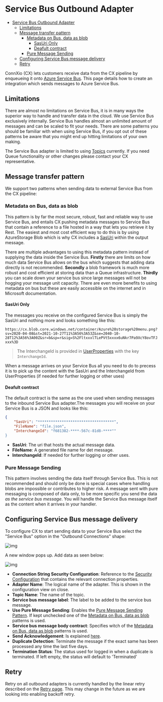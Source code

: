 # Service Bus Outbound Adapter

- [Service Bus Outbound Adapter](#service-bus-outbound-adapter)
  - [Limitations](#limitations)
  - [Message transfer pattern](#message-transfer-pattern)
    - [Metadata on Bus, data as blob](#metadata-on-bus-data-as-blob)
      - [SasUri Only](#sasuri-only)
      - [Deafult contract](#deafult-contract)
    - [Pure Message Sending](#pure-message-sending)
  - [Configuring Service Bus message delivery](#configuring-service-bus-message-delivery)
  - [Retry](#retry)

ConnXio (CX) lets customers receive data from the CX pipeline by enqueueing it onto [Azure Service Bus](https://docs.microsoft.com/en-us/azure/service-bus-messaging/service-bus-messaging-overview). This page details how to create an integration which sends messages to Azure Service Bus.

## Limitations

There are almost no limitations on Service Bus, it is in many ways the superior way to handle and transfer data in the cloud. We use Service Bus exclusively internally. Service Bus handles almost an unlimited amount of messages and can be scaled to fit your needs. There are some patterns you should be familiar with when using Service Bus, if you opt out of these patterns be aware that you might end up hitting limitations of your own making.

The Service Bus adapter is limited to using [Topics](https://docs.microsoft.com/en-us/azure/service-bus-messaging/service-bus-queues-topics-subscriptions) currently. If you need Queue functionality or other changes please contact your CX representative.

## Message transfer pattern

We support two patterns when sending data to external Service Bus from the CX pipeline:

### Metadata on Bus, data as blob

This pattern is by far the most secure, robust, fast and reliable way to use Service Bus, and entails CX pushing metadata messages to Service Bus that contain a reference to a file hosted in a way that lets you retrieve it by Rest. The easiest and most cost efficient way to do this is by using AzureStorage Blob which is why CX includes a [SasUri](https://docs.microsoft.com/en-us/azure/storage/common/storage-sas-overview) within the output message.

There are multiple advantages to using this metadata pattern instead of supplying the data inside the Service Bus. **Firstly** there are limits on how much data Service Bus allows on the bus which suggests that adding data directly is not recommended. **Secondly** a blob framework is much more robust and cost efficient at storing data than a Queue infrastructure. **Thirdly** you can scale down your service bus since large messages will not be hogging your message unit capacity. There are even more benefits to using metadata on bus but these are easily accessible on the internet and in Microsoft documentation.

#### SasUri Only

The messages you receive on the configured Service Bus is simply the SasUri and nothing more and looks something like this:

`
https://cx.blob.core.windows.net/container/Azure%20storage%20menu.png?sv=2020-04-08&st=2021-10-27T11%3A56%3A53Z&se=2040-10-28T12%3A56%3A00Z&sr=b&sp=r&sig=S%2FltxxxlTLePVt5xxxx6uNkr7Pa9XcY8ovTFJxxx%3D
`

>The InterchangeId is provided in [UserProperties](https://docs.microsoft.com/en-us/rest/api/servicebus/message-headers-and-properties#message-properties) with the key `InterchangeId`.

When a message arrives on your Service Bus all you need to do to precess it is to pick up the content with the SasUri and the InterchangeId from UserProperties (if needed for further logging or other uses)

#### Deafult contract

The default contract is the same as the one used when sending messages to the inbound Service Bus adapter.The messages you will receive on your Service Bus is a JSON and looks like this:

```json
{
    "SasUri": "***********************************",
    "FileName": "file.json",
    "InterchangeId": "f681382-****-567c-81d8-****""
}
```

- **SasUri**: The uri that hosts the actual message data.
- **FileName**: A generated file name for det message.
- **InterchangeId**: If needed for further logging or other uses.

### Pure Message Sending

This pattern involves sending the data itself through Service Bus. This is not recommended and should only be done is special cases where handling blobs are impossible or contributes to higher risk. A message sent with pure messaging is composed of data only, to be more specific you send the data *as the service bus message*. You will handle the Service Bus message itself as the content when it arrives in your handler.

## Configuring Service Bus message delivery

To configure CX to start sending data to your Service Bus select the "Service Bus" option in the "Outbound Connections" shape:

![img](https://cmhpictsa.blob.core.windows.net/pictures/Outbound%20adapter%20menu.PNG?sv=2020-08-04&st=2021-11-08T12%3A31%3A58Z&se=2040-11-09T12%3A31%3A00Z&sr=b&sp=r&sig=a6JtbEkJT287%2BgNvJN3pR5fpONaBX6eyXHeDQS%2FD5cs%3D)

A new window pops up. Add data as seen below:

![img](https://cmhpictsa.blob.core.windows.net/pictures/Service%20bus%20outbound%20config.png?sv=2020-08-04&st=2022-01-11T12%3A50%3A53Z&se=2040-01-12T12%3A50%3A00Z&sr=b&sp=r&sig=jMBe7uBwH3cAr6V2cey878AVoFXTJZufjt7MPWRZe0c%3D)

- **Connection String Security Configuration**: Reference to the [Security Configuration](/Documentation/Security/Security%20Configurations.md) that contains the relevant connection properties.
- **Adapter Name**: The logical name of the adapter. This is shown in the configuration view on close.
- **Topic Name**: The name of the topic.
- **Service bus message label**: The label to be added to the service bus message.
- **Use Pure Message Sending**: Enables the [Pure Message Sending Pattern](#pure-message-sending). If kept unchecked one of the [Metadata on Bus, data as blob](#metadata-on-bus-data-as-blob) patterns is used.
- **Service bus message body contract**: Specifies witch of the [Metadata on Bus, data as blob](#metadata-on-bus-data-as-blob) patterns is used.
- **Send Acknowledgement**: Is explained [here](/Documentation/Adapters/Outbound/Acknowledgment.md).
- **Duplicate Detection**: Terminate the message if the exact same has been processed any time the last five days.
- **Termination Status**: The status used for logged in when a duplicate is terminated. If left empty, the status will default to 'Terminated'

## Retry

Retry on all outbound adapters is currently handled by the linear retry described on the [Retry page](/Documentation/Retry.md). This may change in the future as we are looking into enabling backoff retry.
